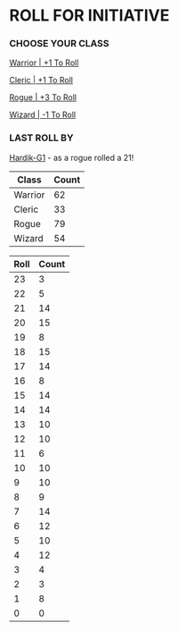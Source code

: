 # ROLL FOR INITIATIVE
### CHOOSE YOUR CLASS

[Warrior | +1 To Roll](https://github.com/benjaminsampica/benjaminsampica/issues/new?title=roll%7Cwarrior&body=Just+click+%27Submit+new+issue%27.)

[Cleric | +1 To Roll](https://github.com/benjaminsampica/benjaminsampica/issues/new?title=roll%7Ccleric&body=Just+click+%27Submit+new+issue%27.)

[Rogue | +3 To Roll](https://github.com/benjaminsampica/benjaminsampica/issues/new?title=roll%7Crogue&body=Just+click+%27Submit+new+issue%27.)

[Wizard | -1 To Roll](https://github.com/benjaminsampica/benjaminsampica/issues/new?title=roll%7Cwizard&body=Just+click+%27Submit+new+issue%27.)
### LAST ROLL BY
[Hardik-G1](https://www.github.com/Hardik-G1) - as a rogue rolled a 21!

|Class|Count|
|-|-|
|Warrior|62|
|Cleric|33|
|Rogue|79|
|Wizard|54|

|Roll|Count|
|-|-|
|23|3
|22|5
|21|14
|20|15
|19|8
|18|15
|17|14
|16|8
|15|14
|14|14
|13|10
|12|10
|11|6
|10|10
|9|10
|8|9
|7|14
|6|12
|5|10
|4|12
|3|4
|2|3
|1|8
|0|0
